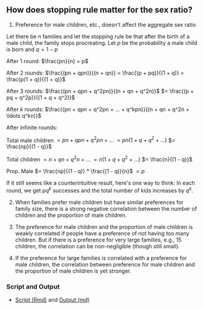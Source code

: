 ## How does stopping rule matter for the sex ratio?

1. Preference for male children, etc., doesn't affect the aggregate sex ratio

Let there be $n$ families and let the stopping rule be that after the birth of a male child, the family stops procreating. Let $p$ be the probability a male child is born and $q = 1 -p$

After 1 round:  $\frac{pn}{n} = p$

After 2 rounds: $\frac{(pn + qpn)}{(n + qn)} = \frac{(p + pq)}{(1 + q)} = \frac{p(1 + q)}{(1 + q)}$

After 3 rounds: $\frac{(pn + qpn + q^2pn)}{(n + qn + q^2n)}$
                $= \frac{(p + pq + q^2p)}{(1 + q + q^2)}$
                

After $k$ rounds: $\frac{(pn + qpn + q^2pn + ... + q^kpn)}{(n + qn + q^2n + \ldots q^kn)}$

After infinite rounds:  

Total male children $= pn + qpn + q^2pn + \ldots$
                    $= pn (1 + q + q^2 + \ldots)$
                    $= \frac{np}{(1 - q)}$

Total children $= n + qn + q^2n + \ldots$
               $= n (1 + q + q^2 + \ldots)$
               $= \frac{n}{(1 - q)}$

Prop. Male     $= \frac{np}{(1 - q)} * \frac{(1 - q)}{n}$
               $= p$

If it still seems like a counterintuitive result, here's one way to think: In each round, we get $pq^k$ successes and the total number of kids increases by $q^k$.  

2. When families prefer male children but have similar preferences for family size, there is a strong negative correlation between the number of children and the proportion of male children.

3. The preference for male children and the proportion of male children is weakly correlated if people have a preference of not having too many children. But if there is a preference for very large families, e.g., 15 children, the correlation can be non-negligible (though still small). 

4. If the preference for large families is correlated with a preference for male children, the correlation between preference for male children and the proportion of male children is yet stronger.


### Script and Output

* [Script (Rmd)](prop_men.Rmd) and [Output (md)](prop_men.md)